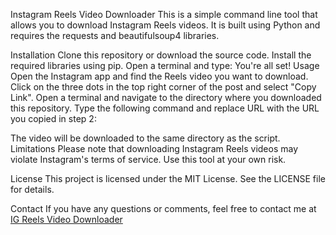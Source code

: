 Instagram Reels Video Downloader
This is a simple command line tool that allows you to download Instagram Reels videos. It is built using Python and requires the requests and beautifulsoup4 libraries.

Installation
Clone this repository or download the source code.
Install the required libraries using pip. Open a terminal and type:
You're all set!
Usage
Open the Instagram app and find the Reels video you want to download.
Click on the three dots in the top right corner of the post and select "Copy Link".
Open a terminal and navigate to the directory where you downloaded this repository.
Type the following command and replace URL with the URL you copied in step 2:

The video will be downloaded to the same directory as the script.
Limitations
Please note that downloading Instagram Reels videos may violate Instagram's terms of service. Use this tool at your own risk.

License
This project is licensed under the MIT License. See the LICENSE file for details.

Contact
If you have any questions or comments, feel free to contact me at [IG Reels Video Downloader](https://igreelsvideodownloader.com/)




